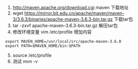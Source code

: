 1. http://maven.apache.org/download.cgi   maven 下载地址
2. wget https://mirror.bit.edu.cn/apache/maven/maven-3/3.6.3/binaries/apache-maven-3.6.3-bin.tar.gz 下载tar包
3. tar -zxvf apache-maven-3.6.3-bin.tar.gz  解压tar包
4. 修改环境变量 vim /etc/profile
增加内容 
```
export MAVEN_HOME=/usr/local/src/apache-maven-3.6.0
export PATH=$MAVEN_HOME/bin:$PATH
```
5. source /etc/profile
6. 测试 mvn -v



